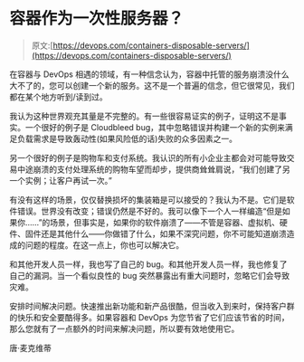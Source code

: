 # 容器作为一次性服务器？

> 原文:[https://devops.com/containers-disposable-servers/](https://devops.com/containers-disposable-servers/)

在容器与 DevOps 相遇的领域，有一种信念认为，容器中托管的服务崩溃没什么大不了的，您可以创建一个新的服务。这不是一个普遍的信念，但它很常见，我们都在某个地方听到/读到过。

我认为这种世界观充其量是不完整的。有一些很容易证实的例子，证明这不是事实。一个很好的例子是 Cloudbleed bug，其中忽略错误并构建一个新的实例来满足负载需求是导致轰动性(如果风险低的话)失败的众多因素之一。

另一个很好的例子是购物车和支付系统。我认识的所有小企业主都会对可能导致交易中途崩溃的支付处理系统的购物车望而却步，提供商耸耸肩说，“我们创建了另一个实例；让客户再试一次。”

有没有这样的场景，仅仅替换损坏的集装箱是可以接受的？我认为不是。它们是软件错误。世界没有改变；错误仍然是不好的。我可以像下一个人一样编造“但是如果你……”的场景，但事实是，如果你的软件崩溃了——不管是容器、虚拟机、硬件、固件还是其他什么——你做错了什么，如果不深究问题，你不可能知道崩溃造成的问题的程度。在这一点上，你也可以解决它。

和其他开发人员一样，我也写了自己的 bug。和其他开发人员一样，我也修复了自己的漏洞。当一个看似良性的 bug 突然暴露出有重大问题时，忽略它们会导致灾难。

安排时间解决问题。快速推出新功能和新产品很酷，但当收入到来时，保持客户群的快乐和安全要酷得多。如果容器和 DevOps 为您节省了它们应该节省的时间，那么您就有了一点额外的时间来解决问题，所以要有效地使用它。

唐·麦克维蒂